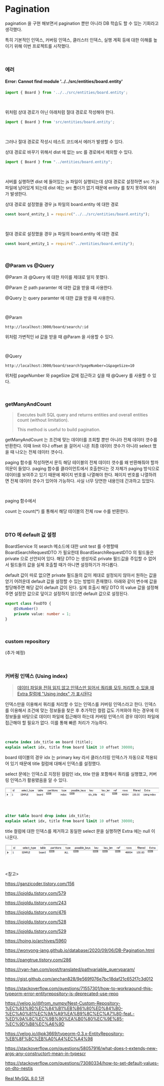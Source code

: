 # Pagination

pagination 을 구현 해보면서 pagination 뿐만 아니라 DB 학습도 할 수 있는 기회라고 생각했다. 

특히 기본적인 인덱스, 커버링 인덱스, 클러스터 인덱스, 실행 계획 등에 대한 이해를 높이기 위해 이번 프로젝트를 시작했다.

<br>

### 에러

#### Error: Cannot find module '../../src/entities/board.entity'

```typescript
import { Board } from '../../src/entities/board.entity';
```

<br>

위처럼 상대 경로가 아닌 아래처럼 절대 경로로 작성해야 한다.

```typescript
import { Board } from 'src/entities/board.entity';
```

<br>

그러나 절대 경로로 작성시 테스트 코드에서 에러가 발생할 수 있다.

상대 경로로 바꾸기 위해서 dist 에 없는 src 를 경로에서 제외할 수 있다.

```typescript
import { Board } from "../entities/board.entity";
```

<br>

서버를 실행하면 dist 에 들어있는 js 파일이 실행되는데 상대 경로로 설정하면 src 가 js 파일에 남아있게 되는데 dist 에는 src 폴더가 없기 때문에 entity 를 찾지 못하여 에러가 발생한다.

상대 경로로 설정했을 경우 js 파일의 board.entity 에 대한 경로

```js
const board_entity_1 = require("../../src/entities/board.entity");
```

<br>

절대 경로로 설정했을 경우 js 파일의 board.entity 에 대한 경로

```javascript
const board_entity_1 = require("../entities/board.entity");
```

<br>

### @Param vs @Query

@Param 과 @Query 에 대한 차이를 제대로 알지 못했다.

@Param 은 path paramter 에 대한 값을 받을 떄 사용한다. 

@Query 는 query paramter 에 대한 값을 받을 때 사용한다.

<br>

@Param

```
http://localhost:3000/board/search/:id
```

위처럼 가변적인 id 값을 받을 때 @Param 을 사용할 수 있다.

<br>

@Query

```
http://localhost:3000/board/search?pageNumber=1&pageSize=10
```

위처럼 pageNumber 와 pageSize 값에 접근하고 싶을 때 @Query 를 사용할 수 있다.

<br>

### getManyAndCount

> Executes built SQL query and returns entities and overall entities count (without limitation).
>
> This method is useful to build pagination.

getManyAndCount 는 조건에 맞는 데이터를 조회할 뿐만 아니라 전체 데이터 갯수를 반환한다. 이때 limit 이나 offset 을 걸어서 나온 최종 데이터 갯수가 아니라 select 했을 때 나오는 전체 데이터 갯수다. 

paging 함수를 작성하면서 문득 해당 테이블의 전체 데이터 갯수를 왜 반환해줘야 할까 의문이 들었다. paging 함수를 클라이언트에서 호출한다는 것 자체가 paging 방식으로 데이터를 보여주고 있기 때문에 페이지 번호를 나열해야 한다. 페이지 번호를 나열하려면 전체 데이터 갯수가 있어야 가능하다. 사실 너무 당연한 내용인데 간과하고 있었다.

<br>

paging 함수에서 

count 는 count(*) 를 통해서 해당 테이블의 전체 row 수를 반환한다.

<br>

### DTO 에 default 값 설정

BoardService 의 search 메소드에 대한 unit test 를 수행할때 BoardSearchRequestDTO 가 필요한데 BoardSearchRequestDTO 의 필드들은 private 으로 선언되어 있다. 해당 DTO 는 생성자로 private 필드값을 주입할 수 없어서 필드들의 값을 실제 호출할 때가 아니면 설정하기가 까다롭다.

default 값이 따로 없으면 private 필드들의 값이 제대로 설정되지 않아서 원하는 값을 얻기 어려운데 default 값을 설정할 수 있는 방법이 존재했다. 아래와 같이 변수에 값을 할당해주면 해당 값이 default 값이 된다. 실제 호출시 해당 DTO 의 value 값을 설정해주면 설정한 값으로 덮이고 설정하지 않으면 default 값으로 설정된다.

```typescript
export class FooDTO {
	@IsNumber()
  	private value: number = 1;
}

```



<br>

### custom repository

(추가 예정)

<br>

### 커버링 인덱스 (Using index)

> [데이터 파일을 전혀 읽지 않고 인덱스만 읽어서 쿼리를 모두 처리할 수 있을 때 Extra 칼럼에 "Using index" 가 표시된다](https://www.aladin.co.kr/shop/wproduct.aspx?ItemId=278488709)

인덱스만을 이용해서 쿼리를 처리할 수 있는 인덱스를 커버링 인덱스라고 한다. 인덱스를 이용해서 조건에 맞는 정보들을 찾은 후 추가적인 컬럼 값도 가져와야 하는 경우에 이 정보들을 바탕으로 데이터 파일에 접근해야 하는데 커버링 인덱스의 경우 데이터 파일에 접근해야 할 필요가 없다. 이를 통해 빠른 처리가 가능하다.

<br>

```sql
create index idx_title on board (title);
explain select idx, title from board limit 10 offset 30000;
```

board 테이블의 경우 idx 는 primary key 라서 클러스터링 인덱스가 자동으로 적용되어 있기 때문에 title 컬럼에 대해서 인덱스를 설정했다.

select 문에는 인덱스로 지정된 컬럼인 idx, title 만을 포함해서 쿼리를 실행했고, 커버링 인덱스가 활용됐음을 알 수 있다.

![covering_index](images/covering_index.PNG)

<br>

```sql
alter table board drop index idx_title;
explain select idx, title from board limit 10 offset 30000;
```

title 컬럼에 대한 인덱스를 제거하고 동일한 select 문을 실행하면 Extra 에는 null 이 나온다.

![non_covering_index](images/non_covering_index.PNG)

<br>

<참고>

https://ganzicoder.tistory.com/156

https://jojoldu.tistory.com/579

https://jojoldu.tistory.com/243

https://jojoldu.tistory.com/476

https://jojoldu.tistory.com/528

https://jojoldu.tistory.com/529

https://hoing.io/archives/5960

https://wonyong-jang.github.io/database/2020/09/06/DB-Pagination.html

https://pangtrue.tistory.com/286

https://ryan-han.com/post/translated/pathvariable_queryparam/

https://gist.github.com/anchan828/9e569f076e7bc18daf21c652f7c3d012

https://stackoverflow.com/questions/71557301/how-to-workraound-this-typeorm-error-entityrepository-is-deprecated-use-repo

https://velog.io/@from_numpy/Nest-Custom-Repository-%EC%83%9D%EC%84%B1%EB%B6%80%ED%84%B0-%EC%A0%81%EC%9A%A9%EA%B9%8C%EC%A7%80-feat.-%ED%9A%8C%EC%9B%90%EA%B0%80%EC%9E%85-%EC%9D%B8%EC%A6%9D

https://velog.io/@pk3669/typeorm-0.3.x-EntityRepository-%EB%8F%8C%EB%A0%A4%EC%A4%98

https://stackoverflow.com/questions/58057916/what-does-t-extends-new-args-any-constructort-mean-in-typescr

https://stackoverflow.com/questions/73080334/how-to-set-default-values-on-dto-nestjs

[Real MySQL 8.0 1권](https://www.aladin.co.kr/shop/wproduct.aspx?ItemId=278488709)